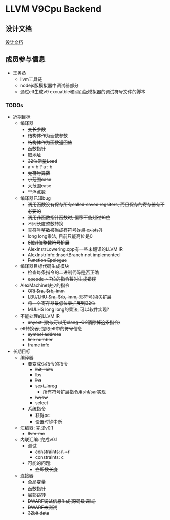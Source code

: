 # LLVM V9Cpu Backend

## 设计文档
[设计文档](alex-machine-docs/index.md)

## 成员参与信息
- 王奥丞
    - llvm工具链
    - nodejs版模拟器中调试器部分
    - 通过elf生成v9 excuatble和网页版模拟器的调试符号文件的脚本

### TODOs
- 近期目标
    - 编译器
        - ~~变长参数~~
        - ~~结构体作为函数参数~~
        - ~~结构体作为函数返回值~~
        - ~~函数指针~~
        - ~~取地址~~
        - ~~32位常量Load~~
        - ~~a > b ? a : b~~
        - ~~无符号算数~~
        - ~~小范围case~~
        - ~~大范围case~~
        - \*\*浮点数
    - 编译器已知bug
        - ~~调用函数没有保存所有called saved regsiters,
            而且保存的寄存器有不必要的~~
        - ~~调用非函数指针函数时, 偏移不能超过16位~~
        - ~~不同长度整数转换~~
        - ~~无符号整数被当成有符号(still exists?)~~
        - long long乘法, 目前只能高位是0
        - ~~8位/1位整数符号扩展~~
        - AlexInstrLowering.cpp有一些未翻译的LLVM IR
        - AlexInstrInfo::InsertBranch not implemented
        - ~~Function Epologue~~
    - 编译器目标代码生成模块
        - 检查每条指令的二进制代码是否正确
        - ~~opcode > 7位的指令暂时生成错误~~
    - AlexMachine缺少的指令
        - ~~ORi $ra, $rb, imm~~
        - ~~LBU/LHU $ra, $rb, imm, 无符号(填0)扩展~~
        - ~~将一个寄存器最低位零扩展到32位~~
        - MULHS long long的乘法, 可以软件实现?
    - 不能处理的LLVM IR
        - ~~anyext (貌似可以用clang -O2消除掉这条指令)~~
    - ~~elf转换器, 提取elf中的符号信息~~
        - ~~symbol address~~
        - ~~line number~~
        - frame info
- 长期目标
    - 编译器
        - 要变成伪指令的指令
            - ~~lbit, lbits~~
            - ~~lbs~~
            - ~~lhs~~
            - ~~sext_inreg~~
                - ~~所有符号扩展指令用shl/sar实现~~
            - ~~lw/sw~~
            - ~~select~~
        - 系统指令
            - 获得pc
            - ~~设置时钟中断~~
    - 汇编器: 完成v0.1
        - ~~llvm-mc~~
    - 内联汇编: 完成v0.1
        - 测试
            - ~~constraints: r, =r~~
            - constraints: c
        - 可能的问题:
            - ~~立即数长度~~
    - 连接器
        - ~~全局变量~~
        - ~~函数指针~~
        - ~~局部跳转~~
        - ~~DWARF调试信息生成(源码级调试)~~
        - ~~DWARF未测试~~
        - ~~32bit data~~


